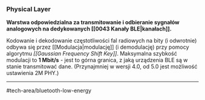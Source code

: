 ### Physical Layer
**Warstwa odpowiedzialna za transmitowanie i odbieranie sygnałów analogowych na dedykowanych [[0043 Kanały BLE|kanałach]].**

Kodowanie i dekodowanie częstotliwości fal radiowych na bity (i odwrotnie) odbywa się przez [[Modulacja|modulację]] (i demodulację) przy pomocy algorytmu *[[Gaussian Frequency Shift Key]]*.
Maksymalna szybkość modulacji to **1 Mbit/s** - jest to górna granica, z jaką urządzenia BLE są w stanie transmitować dane. (Przynajmniej w wersji 4.0, od 5.0 jest możliwość ustawienia 2M PHY.)

---
#tech-area/bluetooth-low-energy 

